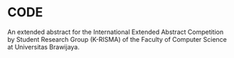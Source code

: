# CODE
An extended abstract for the International Extended Abstract Competition by Student Research Group (K-RISMA) of the Faculty of Computer Science at Universitas Brawijaya.

